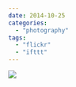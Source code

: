 ```yaml
---
date: 2014-10-25
categories: 
  - "photography"
tags: 
  - "flickr"
  - "ifttt"
---
```


![](https://farm4.staticflickr.com/3950/14999088464_9f6ffac96e_b.jpg)
